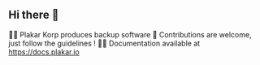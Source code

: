 ## Hi there 👋

🙋‍♀️ Plakar Korp produces backup software
🌈 Contributions are welcome, just follow the guidelines !
👩‍💻 Documentation available at https://docs.plakar.io
<!--
🍿 Fun facts - what does your team eat for breakfast?
🧙 Remember, you can do mighty things with the power of [Markdown](https://docs.github.com/github/writing-on-github/getting-started-with-writing-and-formatting-on-github/basic-writing-and-formatting-syntax)
-->


